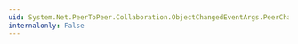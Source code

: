 ```yaml
---
uid: System.Net.PeerToPeer.Collaboration.ObjectChangedEventArgs.PeerChangeType
internalonly: False
---
```

